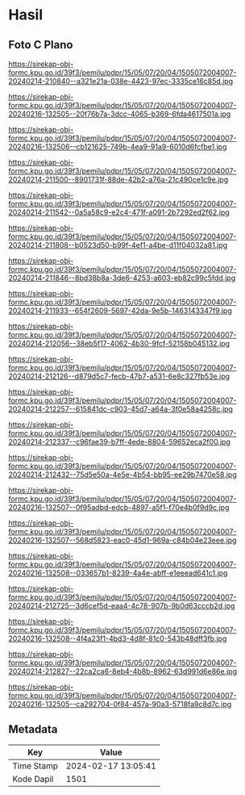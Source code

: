 # Hasil

## Foto C Plano

https://sirekap-obj-formc.kpu.go.id/39f3/pemilu/pdpr/15/05/07/20/04/1505072004007-20240214-210840--a321e21a-038e-4423-97ec-3335ce16c85d.jpg

https://sirekap-obj-formc.kpu.go.id/39f3/pemilu/pdpr/15/05/07/20/04/1505072004007-20240216-132505--20f76b7a-3dcc-4065-b369-6fda4617501a.jpg

https://sirekap-obj-formc.kpu.go.id/39f3/pemilu/pdpr/15/05/07/20/04/1505072004007-20240216-132506--cb121625-749b-4ea9-91a9-6010d6fcfbe1.jpg

https://sirekap-obj-formc.kpu.go.id/39f3/pemilu/pdpr/15/05/07/20/04/1505072004007-20240214-211500--8901731f-88de-42b2-a76a-21c490ce1c9e.jpg

https://sirekap-obj-formc.kpu.go.id/39f3/pemilu/pdpr/15/05/07/20/04/1505072004007-20240214-211542--0a5a58c9-e2c4-471f-a091-2b7292ed2f62.jpg

https://sirekap-obj-formc.kpu.go.id/39f3/pemilu/pdpr/15/05/07/20/04/1505072004007-20240214-211808--b0523d50-b99f-4ef1-a4be-d11f04032a81.jpg

https://sirekap-obj-formc.kpu.go.id/39f3/pemilu/pdpr/15/05/07/20/04/1505072004007-20240214-211846--8bd38b8a-3de6-4253-a603-eb82c99c5fdd.jpg

https://sirekap-obj-formc.kpu.go.id/39f3/pemilu/pdpr/15/05/07/20/04/1505072004007-20240214-211933--654f2609-5697-42da-9e5b-1463143347f9.jpg

https://sirekap-obj-formc.kpu.go.id/39f3/pemilu/pdpr/15/05/07/20/04/1505072004007-20240214-212056--38eb5f17-4062-4b30-9fcf-52158b045132.jpg

https://sirekap-obj-formc.kpu.go.id/39f3/pemilu/pdpr/15/05/07/20/04/1505072004007-20240214-212126--d879d5c7-fecb-47b7-a531-6e8c327fb53e.jpg

https://sirekap-obj-formc.kpu.go.id/39f3/pemilu/pdpr/15/05/07/20/04/1505072004007-20240214-212257--615841dc-c903-45d7-a64a-3f0e58a4258c.jpg

https://sirekap-obj-formc.kpu.go.id/39f3/pemilu/pdpr/15/05/07/20/04/1505072004007-20240214-212337--c96fae39-b7ff-4ede-8804-59652eca2f00.jpg

https://sirekap-obj-formc.kpu.go.id/39f3/pemilu/pdpr/15/05/07/20/04/1505072004007-20240214-212432--75d5e50a-4e5e-4b54-bb95-ee29b7470e58.jpg

https://sirekap-obj-formc.kpu.go.id/39f3/pemilu/pdpr/15/05/07/20/04/1505072004007-20240216-132507--0f95adbd-edcb-4897-a5f1-f70e4b0f9d9c.jpg

https://sirekap-obj-formc.kpu.go.id/39f3/pemilu/pdpr/15/05/07/20/04/1505072004007-20240216-132507--568d5823-eac0-45d1-969a-c84b04e23eee.jpg

https://sirekap-obj-formc.kpu.go.id/39f3/pemilu/pdpr/15/05/07/20/04/1505072004007-20240216-132508--033657b1-8239-4a4e-abff-e1eeead641c1.jpg

https://sirekap-obj-formc.kpu.go.id/39f3/pemilu/pdpr/15/05/07/20/04/1505072004007-20240214-212725--3d6cef5d-eaa4-4c78-907b-9b0d63cccb2d.jpg

https://sirekap-obj-formc.kpu.go.id/39f3/pemilu/pdpr/15/05/07/20/04/1505072004007-20240216-132508--4f4a23f1-4bd3-4d8f-81c0-543b48dff3fb.jpg

https://sirekap-obj-formc.kpu.go.id/39f3/pemilu/pdpr/15/05/07/20/04/1505072004007-20240214-212827--22ca2ca6-8eb4-4b8b-8962-63d991d6e86e.jpg

https://sirekap-obj-formc.kpu.go.id/39f3/pemilu/pdpr/15/05/07/20/04/1505072004007-20240216-132505--ca292704-0f84-457a-90a3-5718fa9c8d7c.jpg


## Metadata

| Key        | Value               |
| ---------- | ------------------- |
| Time Stamp | 2024-02-17 13:05:41 |
| Kode Dapil | 1501                |



